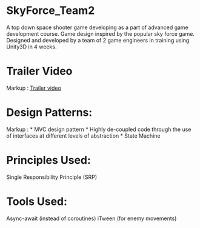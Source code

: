 # SkyForce_Team2
A top down space shooter game developing as a part of advanced game development course.
Game design inspired by the popular sky force game.
Designed and developed by a team of 2 game engineers in training using Unity3D in 4 weeks.

# Trailer Video
Markup :  [Trailer video](https://drive.google.com/file/d/1RQOzOdxf_9K8arng1NwDrHb9bq7tKjzb/view?usp=sharing "Trailer Video")

# Design Patterns:
 Markup : * MVC design pattern
          * Highly de-coupled code through the use of interfaces at different levels of abstraction
          * State Machine

# Principles Used:
Single Responsibility Principle (SRP)

# Tools Used:
Async-await (instead of coroutines)
iTween (for enemy movements)
